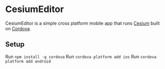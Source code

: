 # CesiumEditor

CesiumEditor is a simple cross platform mobile app that runs [Cesium](http://cesiumjs.org/) built on [Cordova](https://cordova.apache.org/).

## Setup

Run `npm install -g cordova`
Run `cordova platform add ios`
Run `cordova platform add android`